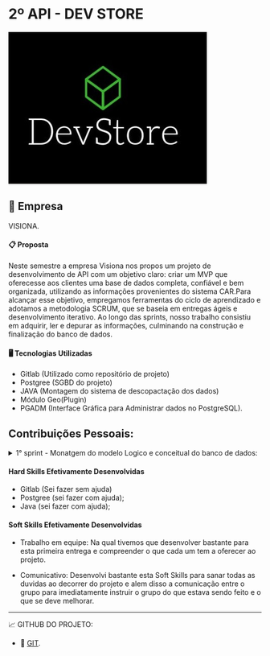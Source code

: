 #  2º API - DEV STORE

![logo_projeto](https://github.com/Orlandi-a11/PortifolioFatecApi/blob/main/IMG/API_2_logo.jpeg)

## :briefcase:  Empresa
VISIONA.

#### :clipboard: Proposta
Neste semestre a empresa Visiona nos propos um  projeto de desenvolvimento de API com um objetivo claro: criar um MVP que oferecesse aos clientes uma base de dados completa, confiável e bem organizada, utilizando as informações provenientes do sistema CAR.Para alcançar esse objetivo, empregamos ferramentas do ciclo de aprendizado e adotamos a metodologia SCRUM, que se baseia em entregas ágeis e desenvolvimento iterativo. Ao longo das sprints, nosso trabalho consistiu em adquirir, ler e depurar as informações, culminando na construção e finalização do banco de dados.

#### :desktop_computer: Tecnologias Utilizadas
- Gitlab (Utilizado como repositório de projeto)
- Postgree (SGBD do projeto)
- JAVA (Montagem do sistema de descopactação dos dados)
- Módulo Geo(Plugin)
- PGADM	(Interface Gráfica para Administrar dados no PostgreSQL).

 ## Contribuições Pessoais: 
<details>
<summary> 1° sprint - Monatgem do modelo Logico e conceitual do banco de dados: </summary>

  - Auxilio na montagem do banco de dados e inicio de sua aplicação em PGadm;

2° Sprint - Upload dos arquivos shapefile:
- Inicio dos downlaod dos arquivos shapefile para a sua vizualiazação no projeto;

3° Sprint - Auxilio com a montagem do readme e inserção dos dados da Aplicação:
- Trabalhamos numa montagem de um readme dinamico e o com o maximo de detalhes possiveis para a compreensão dos clientes e demais;

4° Sprint - Video ilustrativo do funcionamento do aplicativo e Upload dos arquivos shapefile:
- Realizei os videos ilustrativos da aplicação em funcionamento com explicação para a compreensão melhor de todos e com a aplicação finalizada e finalização de uploads dos demais arquivos shapefile para a demonstração final do projeto.
</details>

#### Hard Skills Efetivamente Desenvolvidas
- Gitlab (Sei fazer sem ajuda)
- Postgree (sei fazer com ajuda); 
- Java (sei fazer com ajuda); 



#### Soft Skills Efetivamente Desenvolvidas
  
- Trabalho em equipe: Na qual tivemos que desenvolver bastante para esta primeira entrega e compreender o que cada um tem a oferecer ao projeto.
  
- Comunicativo: Desenvolvi bastante esta Soft Skills para sanar todas as duvidas ao decorrer do projeto e alem disso a comunicação entre o grupo para imediatamente instruir o grupo do que estava sendo feito e o que se deve melhorar.


----------------------------------------------------------------------------------------------------------------------------------------------------------



:chart_with_upwards_trend:  GITHUB DO PROJETO: 

- 🔗 [GIT](https://gitlab.com/orl22/projeto_pi3).
